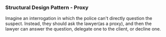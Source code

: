 ### Structural Design Pattern - Proxy

Imagine an interrogation in which the police can't directly question the suspect. Instead, they should ask the lawyer(as a proxy), and then the lawyer can answer the question, delegate one to the client, or decline one.